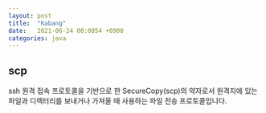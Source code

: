 ```yaml
---
layout: post
title:  "Kabang"
date:   2021-06-24 00:0054 +0900
categories: java
---
```


## scp

ssh 원격 접속 프로토콜을 기반으로 한 SecureCopy(scp)의 약자로서 원격지에 있는 파일과 
디렉터리를  보내거나 가져올 때 사용하는 파일 전송 프로토콜입니다.

